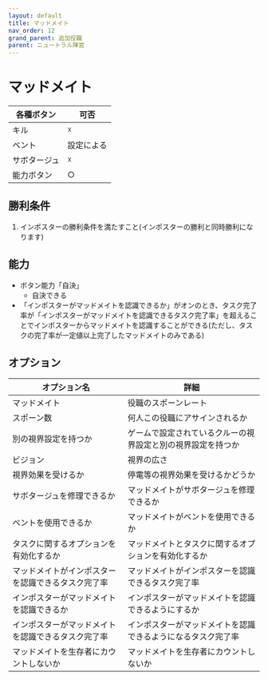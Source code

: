 ```yaml
---
layout: default
title: マッドメイト
nav_order: 12
grand_parent: 追加役職
parent: ニュートラル陣営
---
```


# マッドメイト

|  各種ボタン |  可否  |
| ---- | ---- |
|  キル  | ☓ |
|  ベント  | 設定による |
|  サボタージュ  | ☓ |
|  能力ボタン  | ○ |

## 勝利条件
1. インポスターの勝利条件を満たすこと(インポスターの勝利と同時勝利になります)

## 能力

- ボタン能力「自決」
  - 自決できる
- 「インポスターがマッドメイトを認識できるか」がオンのとき、タスク完了率が「インポスターがマッドメイトを認識できるタスク完了率」を超えることでインポスターからマッドメイトを認識することができる(ただし、タスクの完了率が一定値以上完了したマッドメイトのみである)


## オプション

|  オプション名 |  詳細  |
| ---- | ---- |
|  マッドメイト  | 役職のスポーンレート |
|  スポーン数  | 何人この役職にアサインされるか |
|  別の視界設定を持つか  |  ゲームで設定されているクルーの視界設定と別の視界設定を持つか  |
|  ビジョン  |  視界の広さ  |
|  視界効果を受けるか  |  停電等の視界効果を受けるかどうか  |
| サボタージュを修理できるか | マッドメイトがサボタージュを修理できるか |
|  ベントを使用できるか | マッドメイトがベントを使用できるか |
|  タスクに関するオプションを有効化するか  |  マッドメイトとタスクに関するオプションを有効化するか  |
|  マッドメイトがインポスターを認識できるタスク完了率  |  マッドメイトがインポスターを認識できるタスク完了率  |
|  インポスターがマッドメイトを認識できるか  |  インポスターがマッドメイトを認識できるようにするか  |
|  インポスターがマッドメイトを認識できるタスク完了率  |  インポスターがマッドメイトを認識できるようになるタスク完了率  |
| マッドメイトを生存者にカウントしないか | マッドメイトを生存者にカウントしないか |